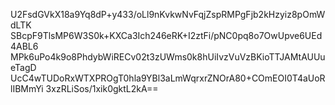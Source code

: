 U2FsdGVkX18a9Yq8dP+y433/oLl9nKvkwNvFqjZspRMPgFjb2kHzyiz8pOmWdLTK
SBcpF9TlsMP6W3S0k+KXCa3Ich246eRK+I2ztFi/pNC0pq8o7OwUpve6UEd4ABL6
MPk6uPo4k9o8PhdybWiRECv02t3zUWms0k8hUiIvzVuVzBKioTTJAMtAUUueTagD
UcC4wTUDoRxWTXPROgT0hla9YBl3aLmWqrxrZNOrA80+COmEOI0T4aUoRlIBMmYi
3xzRLiSos/1xik0gktL2kA==
